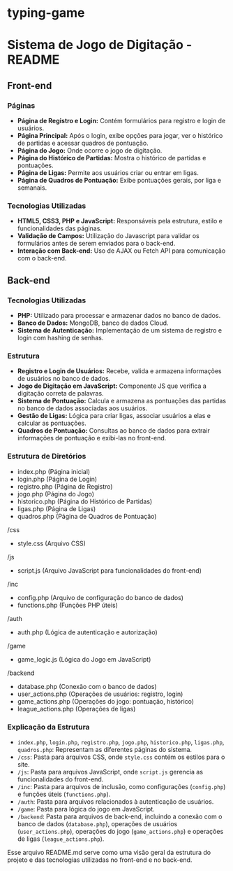 # typing-game
# Sistema de Jogo de Digitação - README

## Front-end

### Páginas

- **Página de Registro e Login:** Contém formulários para registro e login de usuários.
- **Página Principal:** Após o login, exibe opções para jogar, ver o histórico de partidas e acessar quadros de pontuação.
- **Página do Jogo:** Onde ocorre o jogo de digitação.
- **Página do Histórico de Partidas:** Mostra o histórico de partidas e pontuações.
- **Página de Ligas:** Permite aos usuários criar ou entrar em ligas.
- **Página de Quadros de Pontuação:** Exibe pontuações gerais, por liga e semanais.

### Tecnologias Utilizadas

- **HTML5, CSS3, PHP e JavaScript:** Responsáveis pela estrutura, estilo e funcionalidades das páginas.
- **Validação de Campos:** Utilização do Javascript para validar os formulários antes de serem enviados para o back-end.
- **Interação com Back-end:** Uso de AJAX ou Fetch API para comunicação com o back-end.

## Back-end

### Tecnologias Utilizadas

- **PHP:** Utilizado para processar e armazenar dados no banco de dados.
- **Banco de Dados:** MongoDB, banco de dados Cloud.
- **Sistema de Autenticação:** Implementação de um sistema de registro e login com hashing de senhas.

### Estrutura

- **Registro e Login de Usuários:** Recebe, valida e armazena informações de usuários no banco de dados.
- **Jogo de Digitação em JavaScript:** Componente JS que verifica a digitação correta de palavras.
- **Sistema de Pontuação:** Calcula e armazena as pontuações das partidas no banco de dados associadas aos usuários.
- **Gestão de Ligas:** Lógica para criar ligas, associar usuários a elas e calcular as pontuações.
- **Quadros de Pontuação:** Consultas ao banco de dados para extrair informações de pontuação e exibi-las no front-end.

### Estrutura de Diretórios

- index.php (Página inicial)
- login.php (Página de Login)
- registro.php (Página de Registro)
- jogo.php (Página do Jogo)
- historico.php (Página do Histórico de Partidas)
- ligas.php (Página de Ligas)
- quadros.php (Página de Quadros de Pontuação)

/css
  - style.css (Arquivo CSS)

/js
  - script.js (Arquivo JavaScript para funcionalidades do front-end)

/inc
  - config.php (Arquivo de configuração do banco de dados)
  - functions.php (Funções PHP úteis)

/auth
  - auth.php (Lógica de autenticação e autorização)
  
/game
  - game_logic.js (Lógica do Jogo em JavaScript)

/backend
  - database.php (Conexão com o banco de dados)
  - user_actions.php (Operações de usuários: registro, login)
  - game_actions.php (Operações do jogo: pontuação, histórico)
  - league_actions.php (Operações de ligas)


### Explicação da Estrutura

- `index.php`, `login.php`, `registro.php`, `jogo.php`, `historico.php`, `ligas.php`, `quadros.php`: Representam as diferentes páginas do sistema.
- `/css`: Pasta para arquivos CSS, onde `style.css` contém os estilos para o site.
- `/js`: Pasta para arquivos JavaScript, onde `script.js` gerencia as funcionalidades do front-end.
- `/inc`: Pasta para arquivos de inclusão, como configurações (`config.php`) e funções úteis (`functions.php`).
- `/auth`: Pasta para arquivos relacionados à autenticação de usuários.
- `/game`: Pasta para lógica do jogo em JavaScript.
- `/backend`: Pasta para arquivos de back-end, incluindo a conexão com o banco de dados (`database.php`), operações de usuários (`user_actions.php`), operações do jogo (`game_actions.php`) e operações de ligas (`league_actions.php`).

Esse arquivo README.md serve como uma visão geral da estrutura do projeto e das tecnologias utilizadas no front-end e no back-end.
